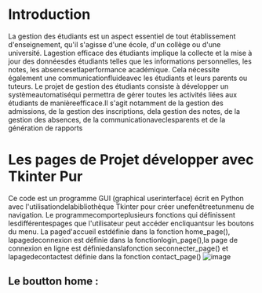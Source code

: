 # Introduction 
La gestion des étudiants est un aspect essentiel de tout établissement
d'enseignement, qu'il s'agisse d'une école, d'un collège ou d'une université. Lagestion efficace des étudiants implique la collecte et la mise à jour des donnéesdes étudiants telles que les informations personnelles, les notes, les absencesetlaperformance académique. Cela nécessite également une communicationfluideavec les étudiants et leurs parents ou tuteurs. Le projet de gestion des étudiants consiste à développer un systèmeautomatiséqui permettra de gérer toutes les activités liées aux étudiants de manièreefficace.Il s'agit notamment de la gestion des admissions, de la gestion des inscriptions, dela gestion des notes, de la gestion des absences, de la communicationaveclesparents et de la génération de rapports

# Les pages de Projet développer avec Tkinter Pur 
Ce code est un programme GUI (graphical userinterface) écrit en Python avec l'utilisationdelabibliothèque Tkinter pour créer unefenêtreetunmenu de navigation. Le programmecomporteplusieurs fonctions qui définissent lesdifférentespages que l'utilisateur peut accéder encliquantsur les boutons du menu. La paged'accueil estdéfinie dans la fonction home_page(), lapagedeconnexion est définie dans la fonctionlogin_page(),la page de connexion en ligne est définiedanslafonction seconnecter_page() et lapagedecontactest définie dans la fonction contact_page()
![image](https://github.com/chaymaemerhrioui1/gestion_des_etudiants/assets/128318349/f16ecd32-11de-4579-8423-c6ac3cb16c04)

## Le boutton home : 




